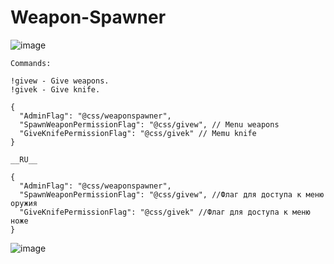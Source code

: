 # Weapon-Spawner
![image](https://github.com/ebpnk/Weapon-Spawner/assets/49415003/2f435814-bb7d-4b0b-9b5d-6a08de2c1be4)


```
Commands:

!givew - Give weapons.
!givek - Give knife.
```

```
{
  "AdminFlag": "@css/weaponspawner",
  "SpawnWeaponPermissionFlag": "@css/givew", // Menu weapons
  "GiveKnifePermissionFlag": "@css/givek" // Memu knife
}

__RU__

{
  "AdminFlag": "@css/weaponspawner",
  "SpawnWeaponPermissionFlag": "@css/givew", //Флаг для доступа к меню оружия
  "GiveKnifePermissionFlag": "@css/givek" //Флаг для доступа к меню ноже
}
```

![image](https://github.com/ebpnk/Weapon-Spawner/assets/49415003/d3c1377d-926d-4b56-a4c9-2a63e086b2d5)

